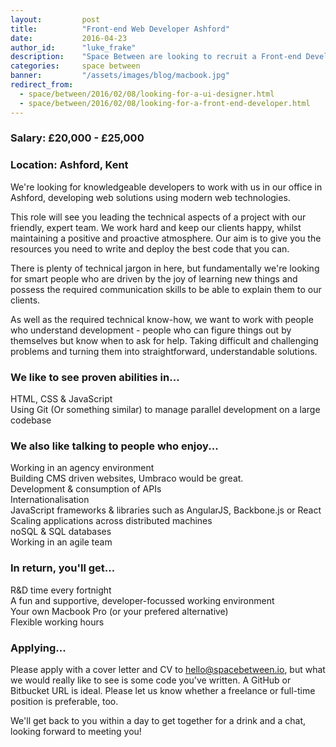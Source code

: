 ```yaml
---
layout:         post
title:          "Front-end Web Developer Ashford"
date:           2016-04-23
author_id:      "luke_frake"
description:    "Space Between are looking to recruit a Front-end Developer to join their growing team in Ashford, Kent"
categories:     space between
banner:         "/assets/images/blog/macbook.jpg"
redirect_from:
  - space/between/2016/02/08/looking-for-a-ui-designer.html
  - space/between/2016/02/08/looking-for-a-front-end-developer.html
---
```


### Salary: £20,000 - £25,000

### Location: Ashford, Kent

We're looking for knowledgeable developers to work with us in our office in Ashford, developing web solutions using modern web technologies.

This role will see you leading the technical aspects of a project with our friendly, expert team. We work hard and keep our clients happy, whilst maintaining a positive and proactive atmosphere. Our aim is to give you the resources you need to write and deploy the best code that you can.

There is plenty of technical jargon in here, but fundamentally we're looking for smart people who are driven by the joy of learning new things and possess the required communication skills to be able to explain them to our clients.

As well as the required technical know-how, we want to work with people who understand development - people who can figure things out by themselves but know when to ask for help. Taking difficult and challenging problems and turning them into straightforward, understandable solutions.

### We like to see proven abilities in...
HTML, CSS & JavaScript<br/>
Using Git (Or something similar) to manage parallel development on a large codebase<br/>

### We also like talking to people who enjoy...
Working in an agency environment<br/>
Building CMS driven websites, Umbraco would be great.<br/>
Development & consumption of APIs<br/>
Internationalisation<br/>
JavaScript frameworks & libraries such as AngularJS, Backbone.js or React<br/>
Scaling applications across distributed machines<br/>
noSQL & SQL databases<br/>
Working in an agile team<br/>

### In return, you'll get...
R&D time every fortnight<br/>
A fun and supportive, developer-focussed working environment<br/>
Your own Macbook Pro (or your prefered alternative)<br/>
Flexible working hours<br/>

### Applying...
Please apply with a cover letter and CV to <a href="mailto:hello@spacebetween.io">hello@spacebetween.io</a>, but what we would really like to see is some code you've written. A GitHub or Bitbucket URL is ideal. Please let us know whether a freelance or full-time position is preferable, too.

We'll get back to you within a day to get together for a drink and a chat, looking forward to meeting you!